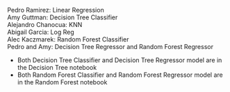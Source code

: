Pedro Ramirez: Linear Regression <br/>
Amy Guttman: Decision Tree Classifier <br/>
Alejandro Chanocua: KNN <br/>
Abigail Garcia: Log Reg <br/>
Alec Kaczmarek: Random Forest Classifier <br/>
Pedro and Amy: Decision Tree Regressor and Random Forest Regressor <br/>
 
 * Both Decision Tree Classifier and Decision Tree Regressor model are in the Decision Tree notebook
 * Both Random Forest Classifier and Random Forest Regressor model are in the Random Forest notebook
